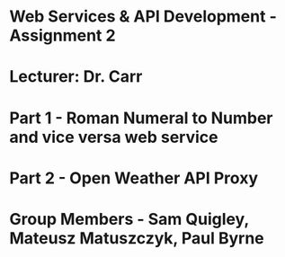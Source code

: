 # Web Services & API Development - Assignment 2 
# Lecturer: Dr. Carr
# Part 1 - Roman Numeral to Number and vice versa web service
# Part 2 - Open Weather API Proxy
# Group Members - Sam Quigley, Mateusz Matuszczyk, Paul Byrne 

